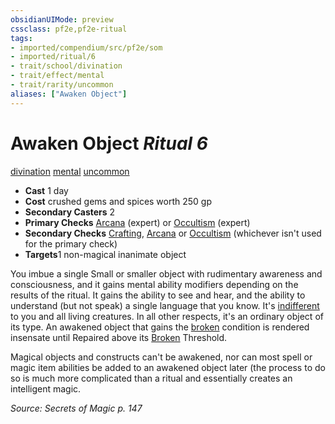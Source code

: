 ```yaml
---
obsidianUIMode: preview
cssclass: pf2e,pf2e-ritual
tags:
- imported/compendium/src/pf2e/som
- imported/ritual/6
- trait/school/divination
- trait/effect/mental
- trait/rarity/uncommon
aliases: ["Awaken Object"]
---
```

# Awaken Object *Ritual 6*  
[divination](divination.md)  [mental](mental.md)  [uncommon](uncommon.md)  

- **Cast** 1 day
- **Cost** crushed gems and spices worth 250 gp
- **Secondary Casters** 2
- **Primary Checks** [Arcana](../../skills.md#Arcana) (expert) or [Occultism](../../skills.md#Occultism) (expert)
- **Secondary Checks** [Crafting](../../skills.md#Crafting), [Arcana](../../skills.md#Arcana) or [Occultism](../../skills.md#Occultism) (whichever isn't used for the primary check)
- **Targets**1 non-magical inanimate object

You imbue a single Small or smaller object with rudimentary awareness and consciousness, and it gains mental ability modifiers depending on the results of the ritual. It gains the ability to see and hear, and the ability to understand (but not speak) a single language that you know. It's [indifferent](conditions.md#Indifferent) to you and all living creatures. In all other respects, it's an ordinary object of its type. An awakened object that gains the [broken](conditions.md#Broken) condition is rendered insensate until Repaired above its [Broken](conditions.md#Broken) Threshold.

Magical objects and constructs can't be awakened, nor can most spell or magic item abilities be added to an awakened object later (the process to do so is much more complicated than a ritual and essentially creates an intelligent magic.

*Source: Secrets of Magic p. 147*